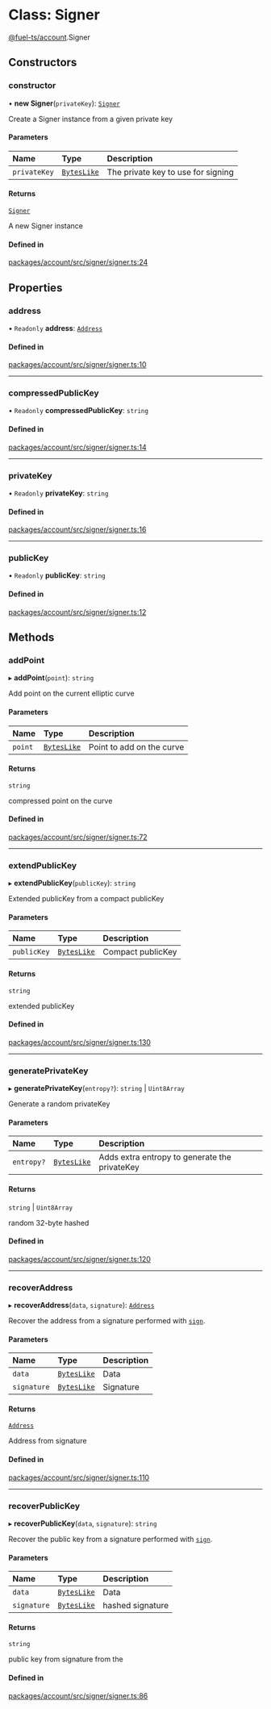 # Class: Signer

[@fuel-ts/account](/api/Account/index.md).Signer

## Constructors

### constructor

• **new Signer**(`privateKey`): [`Signer`](/api/Account/Signer.md)

Create a Signer instance from a given private key

#### Parameters

| Name | Type | Description |
| :------ | :------ | :------ |
| `privateKey` | [`BytesLike`](/api/Interfaces/index.md#byteslike) | The private key to use for signing |

#### Returns

[`Signer`](/api/Account/Signer.md)

A new Signer instance

#### Defined in

[packages/account/src/signer/signer.ts:24](https://github.com/FuelLabs/fuels-ts/blob/e239ba64/packages/account/src/signer/signer.ts#L24)

## Properties

### address

• `Readonly` **address**: [`Address`](/api/Address/Address.md)

#### Defined in

[packages/account/src/signer/signer.ts:10](https://github.com/FuelLabs/fuels-ts/blob/e239ba64/packages/account/src/signer/signer.ts#L10)

___

### compressedPublicKey

• `Readonly` **compressedPublicKey**: `string`

#### Defined in

[packages/account/src/signer/signer.ts:14](https://github.com/FuelLabs/fuels-ts/blob/e239ba64/packages/account/src/signer/signer.ts#L14)

___

### privateKey

• `Readonly` **privateKey**: `string`

#### Defined in

[packages/account/src/signer/signer.ts:16](https://github.com/FuelLabs/fuels-ts/blob/e239ba64/packages/account/src/signer/signer.ts#L16)

___

### publicKey

• `Readonly` **publicKey**: `string`

#### Defined in

[packages/account/src/signer/signer.ts:12](https://github.com/FuelLabs/fuels-ts/blob/e239ba64/packages/account/src/signer/signer.ts#L12)

## Methods

### addPoint

▸ **addPoint**(`point`): `string`

Add point on the current elliptic curve

#### Parameters

| Name | Type | Description |
| :------ | :------ | :------ |
| `point` | [`BytesLike`](/api/Interfaces/index.md#byteslike) | Point to add on the curve |

#### Returns

`string`

compressed point on the curve

#### Defined in

[packages/account/src/signer/signer.ts:72](https://github.com/FuelLabs/fuels-ts/blob/e239ba64/packages/account/src/signer/signer.ts#L72)

___

### extendPublicKey

▸ **extendPublicKey**(`publicKey`): `string`

Extended publicKey from a compact publicKey

#### Parameters

| Name | Type | Description |
| :------ | :------ | :------ |
| `publicKey` | [`BytesLike`](/api/Interfaces/index.md#byteslike) | Compact publicKey |

#### Returns

`string`

extended publicKey

#### Defined in

[packages/account/src/signer/signer.ts:130](https://github.com/FuelLabs/fuels-ts/blob/e239ba64/packages/account/src/signer/signer.ts#L130)

___

### generatePrivateKey

▸ **generatePrivateKey**(`entropy?`): `string` \| `Uint8Array`

Generate a random privateKey

#### Parameters

| Name | Type | Description |
| :------ | :------ | :------ |
| `entropy?` | [`BytesLike`](/api/Interfaces/index.md#byteslike) | Adds extra entropy to generate the privateKey |

#### Returns

`string` \| `Uint8Array`

random 32-byte hashed

#### Defined in

[packages/account/src/signer/signer.ts:120](https://github.com/FuelLabs/fuels-ts/blob/e239ba64/packages/account/src/signer/signer.ts#L120)

___

### recoverAddress

▸ **recoverAddress**(`data`, `signature`): [`Address`](/api/Address/Address.md)

Recover the address from a signature performed with [`sign`](#sign).

#### Parameters

| Name | Type | Description |
| :------ | :------ | :------ |
| `data` | [`BytesLike`](/api/Interfaces/index.md#byteslike) | Data |
| `signature` | [`BytesLike`](/api/Interfaces/index.md#byteslike) | Signature |

#### Returns

[`Address`](/api/Address/Address.md)

Address from signature

#### Defined in

[packages/account/src/signer/signer.ts:110](https://github.com/FuelLabs/fuels-ts/blob/e239ba64/packages/account/src/signer/signer.ts#L110)

___

### recoverPublicKey

▸ **recoverPublicKey**(`data`, `signature`): `string`

Recover the public key from a signature performed with [`sign`](#sign).

#### Parameters

| Name | Type | Description |
| :------ | :------ | :------ |
| `data` | [`BytesLike`](/api/Interfaces/index.md#byteslike) | Data |
| `signature` | [`BytesLike`](/api/Interfaces/index.md#byteslike) | hashed signature |

#### Returns

`string`

public key from signature from the

#### Defined in

[packages/account/src/signer/signer.ts:86](https://github.com/FuelLabs/fuels-ts/blob/e239ba64/packages/account/src/signer/signer.ts#L86)
